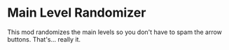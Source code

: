 # Main Level Randomizer

This mod randomizes the main levels so you don't have to spam the arrow buttons.
That's... really it.